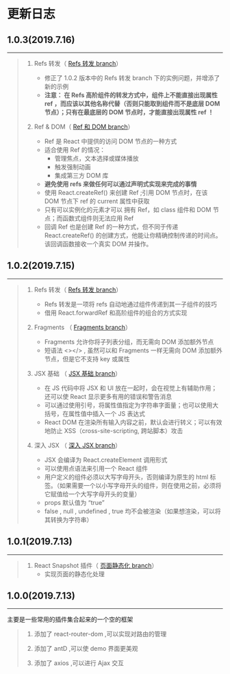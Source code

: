 # 更新日志

## 1.0.3(2019.7.16)

---

> 1. Refs 转发（ [Refs 转发 branch](https://github.com/TTDrazy/reactDemos/tree/Refs%E8%BD%AC%E5%8F%91)）
>     - 修正了 1.0.2 版本中的 Refs 转发 branch 下的实例问题，并增添了新的示例
>     - **注意： 在 Refs 高阶组件的转发方式中，组件上不能直接出现属性 ref ，而应该以其他名称代替（否则只能取到组件而不是底层 DOM 节点）；只有在最底层的 DOM 节点时，才能直接出现属性 ref ！**
>
> 2. Ref & DOM（ [Ref 和 DOM branch](https://github.com/TTDrazy/reactDemos/tree/Refs%E8%BD%AC%E5%8F%91)）
>     - Ref 是 React 中提供的访问 DOM 节点的一种方式
>     - 适合使用 Ref 的情况：
>       - 管理焦点，文本选择或媒体播放
>       - 触发强制动画
>       - 集成第三方 DOM 库
>     - **避免使用 refs 来做任何可以通过声明式实现来完成的事情**
>     - 使用 React.createRef() 来创建 Ref ;引用 DOM 节点时，在该 DOM 节点下 ref 的 current 属性中获取
>     - 只有可以实例化的元素才可以 拥有 Ref，如 class 组件和 DOM 节点；而函数式组件则无法应用 Ref
>     - 回调 Ref 也是创建 Ref 的一种方式，但不同于传递 React.createRef() 的创建方式，他能让你精确控制传递的时间点。该回调函数接收一个真实 DOM 并操作。

## 1.0.2(2019.7.15)

---

> 1. Refs 转发（ [Refs 转发 branch](https://github.com/TTDrazy/reactDemos/tree/Refs%E8%BD%AC%E5%8F%91)）
>     - Refs 转发是一项将 refs 自动地通过组件传递到其一子组件的技巧
>     - 借用 React.forwardRef 和高阶组件的组合的方式实现
> 2. Fragments （ [Fragments branch](https://github.com/TTDrazy/reactDemos/tree/Fragments)）
>     - Fragments 允许你将子列表分组，而无需向 DOM 添加额外节点
>     - 短语法 <></> , 虽然可以和 Fragments 一样无需向 DOM 添加额外节点，但是它不支持 key 或属性
> 3. JSX 基础 （ [ JSX 基础 branch](https://github.com/TTDrazy/reactDemos/tree/JSX%E5%9F%BA%E7%A1%80)）
>     - 在 JS 代码中将 JSX 和 UI 放在一起时，会在视觉上有辅助作用；还可以使 React 显示更多有用的错误和警告消息
>     - 可以通过使用引号，将属性值指定为字符串字面量；也可以使用大括号，在属性值中插入一个 JS 表达式
>     - React DOM 在渲染所有输入内容之前，默认会进行转义；可以有效地防止 XSS（cross-site-scripting, 跨站脚本）攻击
>
> 4. 深入 JSX （ [深入 JSX branch](https://github.com/TTDrazy/reactDemos/tree/%E6%B7%B1%E5%85%A5JSX)）
>     - JSX 会编译为 React.createElement 调用形式
>     - 可以使用点语法来引用一个 React 组件
>     - 用户定义的组件必须以大写字母开头，否则编译为原生的 html 标签。（如果需要一个以小写字母开头的组件，则在使用之前，必须将它赋值给一个大写字母开头的变量）
>     - props 默认值为 “true”
>     - false , null , undefined , true 均不会被渲染（如果想渲染，可以将其转换为字符串）

## 1.0.1(2019.7.13)

---

> 1. React Snapshot 插件（ [页面静态化 branch](https://github.com/TTDrazy/reactDemos/tree/%E9%A1%B5%E9%9D%A2%E9%9D%99%E6%80%81%E5%8C%96)）
>     - 实现页面的静态化处理

## 1.0.0(2019.7.13)

---

主要是一些常用的插件集合起来的一个空的框架

> 1. 添加了 react-router-dom ,可以实现对路由的管理
>
> 2. 添加了 antD ,可以使 demo 界面更美观
> 3. 添加了 axios ,可以进行 Ajax 交互
